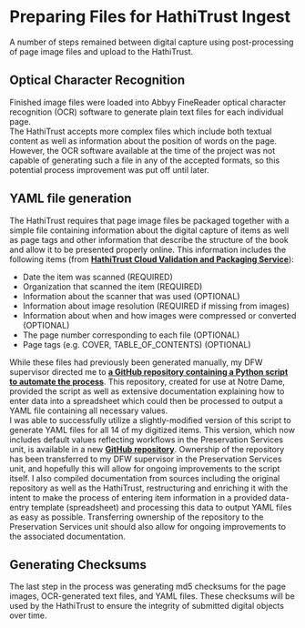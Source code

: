 # Preparing Files for HathiTrust Ingest
A number of steps remained between digital capture using post-processing of page image files and upload to the HathiTrust.
## Optical Character Recognition
Finished image files were loaded into Abbyy FineReader optical character recognition (OCR) software to generate plain text files for each individual page.  
The HathiTrust accepts more complex files which include both textual content as well as information about the position of words on the page. However, the OCR software available at the time of the project was not capable of generating such a file in any of the accepted formats, so this potential process improvement was put off until later. 
## YAML file generation
The HathiTrust requires that page image files be packaged together with a simple file containing information about the digital capture of items as well as page tags and other information that describe the structure of the book and allow it to be presented properly online. This information includes the following items (from **[HathiTrust Cloud Validation and Packaging Service](https://docs.google.com/document/d/1OQ0SKAiOH8Xi0HVVxg4TryBrPUPtdv4qA70d8ghRltU/edit)**):
- Date the item was scanned (REQUIRED)
- Organization that scanned the item (REQUIRED)
- Information about the scanner that was used (OPTIONAL)
- Information about image resolution (REQUIRED if missing from images)
- Information about when and how images were compressed or converted (OPTIONAL)
- The page number corresponding to each file (OPTIONAL)
- Page tags (e.g. COVER, TABLE_OF_CONTENTS) (OPTIONAL)  

While these files had previously been generated manually, my DFW supervisor directed me to **[a GitHub repository containing a Python script to automate the process](https://github.com/ruthtillman/yaml-generator-for-hathitrust)**. This repository, created for use at Notre Dame, provided the script as well as extensive documentation explaining how to enter data into a spreadsheet which could then be processed to output a YAML file containing all necessary values.  
I was able to successfully utilize a slightly-modified version of this script to generate YAML files for all 14 of my digitized items. 
This version, which now includes default values reflecting workflows in the Preservation Services unit, is available in a new **[GitHub repository](https://github.com/briesenberg07/HathiTrustYAMLgenerator)**. Ownership of the repository has been transferred to my DFW supervisor in the Preservation Services unit, and hopefully this will allow for ongoing improvements to the script itself. I also compiled documentation from sources including the original repository as well as the HathiTrust, restructuring and enriching it with the intent to make the process of entering item information in a provided data-entry template (spreadsheet) and processing this data to output YAML files as easy as possible. Transferring ownership of the repository to the Preservation Services unit should also allow for ongoing improvements to the associated documentation.
## Generating Checksums
The last step in the process was generating md5 checksums for the page images, OCR-generated text files, and YAML files. These checksums will be used by the HathiTrust to ensure the integrity of submitted digital objects over time. 


